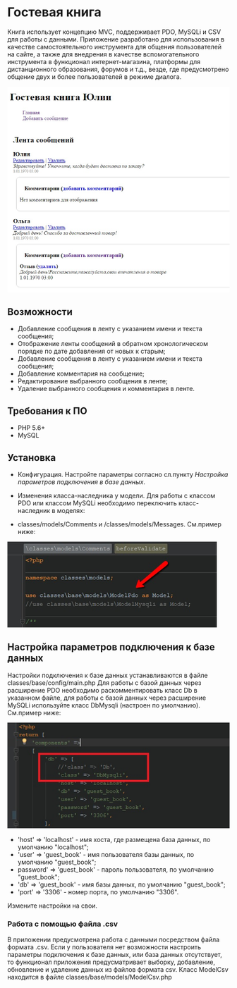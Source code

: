 # Гостевая книга
Книга использует концепцию MVC, поддерживает PDO, MySQLi и CSV для работы с данными.
Приложение разработано для  использования в качестве самостоятельного инструмента  для  общения  пользователей на сайте, а также для внедрения в качестве вспомогательного инструмента в функционал интернет-магазина, платформы для дистанционного образования, форумов  и т.д., везде, где предусмотрено общение двух и более пользователей в режиме диалога.

![Интерфейс](interface.jpg)

## Возможности
+ Добавление сообщения в ленту с указанием имени и текста сообщения;
+ Отображение ленты сообщений в обратном хронологическом порядке  по дате добавления от новых к старым;
+ Добавление сообщения в ленту с указанием имени и текста сообщения;
+ Добавление комментария на сообщение;
+ Редактирование выбранного сообщения в ленте;
+ Удаление выбранного сообщения и комментария в ленте.

## Требования к ПО
+ PHP 5.6+
+ MySQL


## Установка
+ Конфигурация. 
Настройте параметры согласно сл.пункту _Настройка параметров подключения в базе данных_.

+ Изменения класса-наследника у модели. Для работы с классом PDO или классом MySQLi необходимо переключить класс-наследник в моделях:
 - classes/models/Comments и /classes/models/Messages.
 См.пример ниже:
 
 ![Классы моделей](models.jpg)

## Настройка параметров подключения к базе данных
Настройки подключения к базе данных устанавливаются в файле classes/base/config/main.php
Для работы с базой данных через расширение PDO необходимо раскомментировать класс Db в указанном файле, для работы с базой данных через расширение MySQLi используйте  класс DbMysqli (настроен по умолчанию).
См.пример ниже:

![Интерфейс](config.jpg)

+ 'host' => 'localhost' - имя хоста, где размещена база данных, по умолчанию "localhost";
+ 'user' => 'guest_book' - имя пользователя базы данных, по умолчанию "guest_book";
+ password' => 'guest_book' - пароль пользователя, по умолчанию "guest_book";
+ 'db' => 'guest_book' - имя базы данных, по умолчанию "guest_book";
+ 'port' => '3306' - номер порта, по умолчанию "3306".

Измените настройки на свои.
### Работа с помощью файла .csv
В приложении предусмотрена работа с данными посредством файла формата .csv. Если у пользователя нет возможности настроить параметры подключения к базе данных, или база данных отсутствует, то функционал приложения предусматривает  выборку, добавление, обновление и удаление данных из файлов  формата csv.
Класс ModelCsv находится в файле classes/base/models/ModelCsv.php